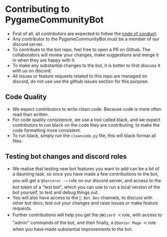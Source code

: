 # Contributing to PygameCommunityBot

- First of all, all contributors are expected to follow the [code of conduct](CODE_OF_CONDUCT.md).
- Any contributor to the PygameCommunityBot must be a member of our discord server.
- To contribute to the bot repo, feel free to open a PR on Github. The collaborators will review your changes, make suggestions and merge it in when they are happy with it.
- To make any substantial changes to the bot, it is better to first discuss it with us on discord.
- All issues or feature requests related to this repo are managed on discord, do not use use the github issues section for this purpose.
 
## Code Quality
- We expect contributors to write clean code. Because code is more often read than written.
- For code quality consistence, we use a tool called black, and we expect contributors to run black on the code they are contributing, to make the code formatting more consistent.
- To run black, simply run the `cleancode.py` file, this will black format all files.

## Testing bot changes and discord roles
- We realise that testing new bot features you want to add can be a bit of a daunting task, so once you have made a few contributions to the bot, you will get a  `@Sorcerer 🝐` role on our discord server, and access to the bot token of a "test bot", which you can use to run a local version of the bot yourself, to test and debug things out.
- You will also have access to the `🤖 Bot Dev` channels, to discuss with other bot devs, test out your changes and raise issues or make feature requests.
- Further contributions will help you get the `@Wizard 🝑` role, with access to "admin" commands of the bot, and then finally, a `@Senior Mage 🝒` role when you have made substantial improvements to the bot.
